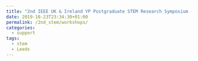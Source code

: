 ```yaml
---
title: "2nd IEEE UK & Ireland YP Postgraduate STEM Research Symposium - Workshops"
date: 2019-10-23T23:34:30+01:00
permalink: /2nd_stem/workshops/
categories:
  - support
tags:
  - stem
  - Leeds
---
```


